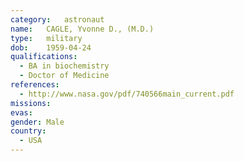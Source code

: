 ```yaml
---
category:	astronaut
name:	CAGLE, Yvonne D., (M.D.) 
type:	military
dob:	1959-04-24
qualifications:
  - BA in biochemistry
  - Doctor of Medicine
references:
  - http://www.nasa.gov/pdf/740566main_current.pdf
missions:
evas:
gender:	Male
country:
  - USA
---
```

